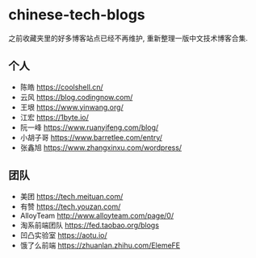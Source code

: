 # chinese-tech-blogs

之前收藏夹里的好多博客站点已经不再维护, 重新整理一版中文技术博客合集.

## 个人
- 陈皓 https://coolshell.cn/
- 云风 https://blog.codingnow.com/
- 王垠 https://www.yinwang.org/
- 江宏 https://1byte.io/
- 阮一峰 https://www.ruanyifeng.com/blog/
- 小胡子哥 https://www.barretlee.com/entry/
- 张鑫旭 https://www.zhangxinxu.com/wordpress/

## 团队
- 美团 https://tech.meituan.com/
- 有赞 https://tech.youzan.com/
- AlloyTeam http://www.alloyteam.com/page/0/
- 淘系前端团队 https://fed.taobao.org/blogs
- 凹凸实验室 https://aotu.io/
- 饿了么前端 https://zhuanlan.zhihu.com/ElemeFE
